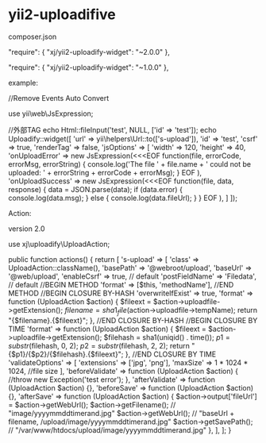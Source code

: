# yii2-uploadifive
composer.json

"require": {
    "xj/yii2-uploadify-widget": "~2.0.0"
},

"require": {
    "xj/yii2-uploadify-widget": "~1.0.0"
},

example:



//Remove Events Auto Convert

use yii\web\JsExpression;

//外部TAG
echo Html::fileInput('test', NULL, ['id' => 'test']);
echo Uploadify::widget([
    'url' => yii\helpers\Url::to(['s-upload']),
    'id' => 'test',
    'csrf' => true,
    'renderTag' => false,
    'jsOptions' => [
        'width' => 120,
        'height' => 40,
        'onUploadError' => new JsExpression(<<<EOF
function(file, errorCode, errorMsg, errorString) {
    console.log('The file ' + file.name + ' could not be uploaded: ' + errorString + errorCode + errorMsg);
}
EOF
),
        'onUploadSuccess' => new JsExpression(<<<EOF
function(file, data, response) {
    data = JSON.parse(data);
    if (data.error) {
        console.log(data.msg);
    } else {
        console.log(data.fileUrl);
    }
}
EOF
),
    ]
]);



Action:

version 2.0

use xj\uploadify\UploadAction;

public function actions() {
    return [
        's-upload' => [
            'class' => UploadAction::className(),
            'basePath' => '@webroot/upload',
            'baseUrl' => '@web/upload',
            'enableCsrf' => true, // default
            'postFieldName' => 'Filedata', // default
            //BEGIN METHOD
            'format' => [$this, 'methodName'], 
            //END METHOD
            //BEGIN CLOSURE BY-HASH
            'overwriteIfExist' => true,
            'format' => function (UploadAction $action) {
                $fileext = $action->uploadfile->getExtension();
                $filename = sha1_file($action->uploadfile->tempName);
                return "{$filename}.{$fileext}";
            },
            //END CLOSURE BY-HASH
            //BEGIN CLOSURE BY TIME
            'format' => function (UploadAction $action) {
                $fileext = $action->uploadfile->getExtension();
                $filehash = sha1(uniqid() . time());
                $p1 = substr($filehash, 0, 2);
                $p2 = substr($filehash, 2, 2);
                return "{$p1}/{$p2}/{$filehash}.{$fileext}";
            },
            //END CLOSURE BY TIME
            'validateOptions' => [
                'extensions' => ['jpg', 'png'],
                'maxSize' => 1 * 1024 * 1024, //file size
            ],
            'beforeValidate' => function (UploadAction $action) {
                //throw new Exception('test error');
            },
            'afterValidate' => function (UploadAction $action) {},
            'beforeSave' => function (UploadAction $action) {},
            'afterSave' => function (UploadAction $action) {
                $action->output['fileUrl'] = $action->getWebUrl();
                $action->getFilename(); // "image/yyyymmddtimerand.jpg"
                $action->getWebUrl(); //  "baseUrl + filename, /upload/image/yyyymmddtimerand.jpg"
                $action->getSavePath(); // "/var/www/htdocs/upload/image/yyyymmddtimerand.jpg"
            },
        ],
    ];
}
